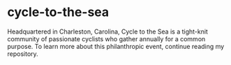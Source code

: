 # cycle-to-the-sea
Headquartered in Charleston, Carolina, Cycle to the Sea is a tight-knit community of passionate cyclists who gather annually for a common purpose. To learn more about this philanthropic event, continue reading my repository.
